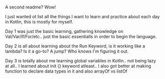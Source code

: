 A second readme? Wow!

I just wanted ot list all the things I want to learn and practice about each day in Kotlin, this is mostly for myself.

Day 1 was just the basic learning, gathering knowledge on Val/Var/If/For/etc.. just the basic essentialls in order to begin the language.

Day 2 is all about learning about the Run Keyword, is it working like a lambda? Is it a go-to? A jump? Who knows I'm figuring it out.

Day 3 is totally about me learning global variables in Kotlin.. not being lazy at all.. I learned about init {} keyword atleast.. I also got better at making function to declare data types in it and also arrayOf vs listOf